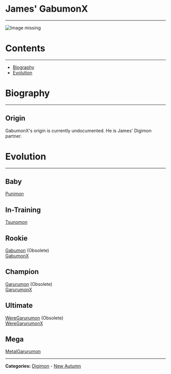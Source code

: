 # James' GabumonX
-----
![Image missing]({{site.baseurl}}/wiki/resources/GabumonX.png)

# Contents
-----
- [Biography](#biography)
- [Evolution](#evolution)

# Biography
-----
## Origin
GabumonX's origin is currently undocumented. He is James' Digimon partner.

# Evolution
-----
## Baby  
[Punimon](http://www.wikimon.net/Punimon)  

## In-Training  
[Tsunomon](http://www.wikimon.net/Tsunomon)

## Rookie
[Gabumon](http://www.wikimon.net/Gabumon) (Obsolete)  
[GabumonX](http://www.wikimon.net/Gabumon_X-Antibody)  

## Champion
[Garurumon](http://www.wikimon.net/Garurumon) (Obsolete)  
[GarurumonX](http://www.wikimon.net/Garurumon_X-Antibody)  

## Ultimate
[WereGarurumon](http://www.wikimon.net/WereGarurumon) (Obsolete)  
[WereGarurumonX](http://www.wikimon.net/Were_Garurumon_X-Antibody)  

## Mega
[MetalGarurumon](http://www.wikimon.net/MetalGarurumon)  

-----

**Categories:** [Digimon](../categories/Digimon) - [New Autumn](../categories/New_Autumn)
